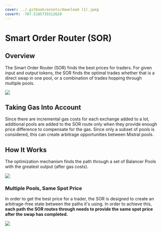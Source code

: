 ```yaml
---
cover: ../.gitbook/assets/download (1).jpeg
coverY: -707.5185735512629
---
```


# Smart Order Router (SOR)

## Overview

The Smart Order Router (SOR) finds the best prices for traders. For given input and output tokens, the SOR finds the optimal trades whether that is a direct swap in one pool, or a combination of trades hopping through multiple pools.

![](../.gitbook/assets/sor.png)

## Taking Gas Into Account

Since there are incremental gas costs for each exchange added to a lot, additional pools are added to the SOR route only when they provide enough price difference to compensate for the gas. Since only a subset of pools is considered, this can create arbitrage opportunities between Mistral pools.

## How It Works

The optimization mechanism finds the path through a set of Balancer Pools with the greatest output (after gas costs).

![](../.gitbook/assets/SORrevised4.png)

### Multiple Pools, Same Spot Price

In order to get the best price for a trader, the SOR is designed to create an arbitrage-free state between the paths it's using. In order to achieve this, **each path the SOR routes through needs to provide the same spot price after the swap has completed.**

![](<../.gitbook/assets/targetSP (1).png>)
